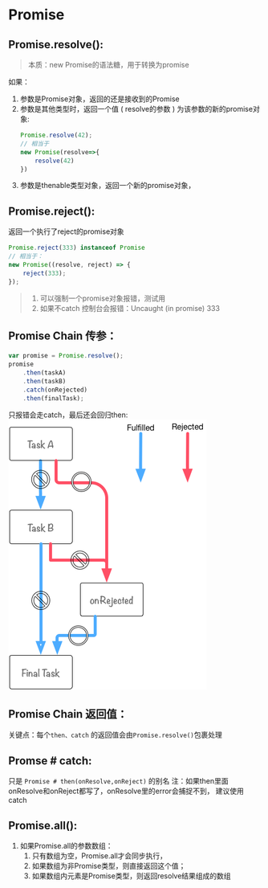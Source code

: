 # Promise

## Promise.resolve():
> 本质：new Promise的语法糖，用于转换为promise

如果：
1. 参数是Promise对象，返回的还是接收到的Promise
3. 参数是其他类型时，返回一个值 ( resolve的参数 ) 为该参数的新的promise对象:
    ```js
    Promise.resolve(42);
    // 相当于
    new Promise(resolve=>{
        resolve(42)
    })
    ```
3. 参数是thenable类型对象，返回一个新的promise对象，
## Promise.reject():
返回一个执行了reject的promise对象
```js
Promise.reject(333) instanceof Promise
// 相当于：
new Promise((resolve, reject) => {
    reject(333);
});
```
> 1. 可以强制一个promise对象报错，测试用
> 2. 如果不catch 控制台会报错：Uncaught (in promise) 333

## Promise Chain 传参：
```js
var promise = Promise.resolve();
promise
    .then(taskA)
    .then(taskB)
    .catch(onRejected)
    .then(finalTask);
```
只报错会走catch，最后还会回归then:
![会走分支](./4.png)

## Promise Chain 返回值：
关键点：每个`then、catch` 的返回值会由`Promise.resolve()`包裹处理

## Promse # catch:
只是 `Promise # then(onResolve,onReject)` 的别名
注：如果then里面onResolve和onReject都写了，onResolve里的error会捕捉不到，
建议使用catch
## Promise.all():
1. 如果Promise.all的参数数组：
    1. 只有数组为空，Promise.all才会同步执行，
    2. 如果数组为非Promise类型，则直接返回这个值；
    3. 如果数组内元素是Promise类型，则返回resolve结果组成的数组
